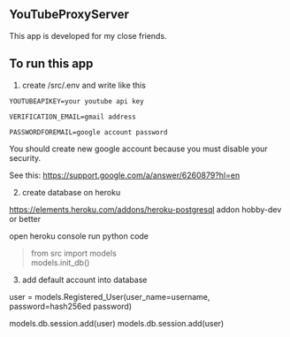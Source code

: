 ## YouTubeProxyServer
This app is developed for my close friends.

## To run this app
1. create /src/.env and write like this 

~~~
YOUTUBEAPIKEY=your youtube api key 

VERIFICATION_EMAIL=gmail address 

PASSWORDFOREMAIL=google account password 
~~~

You should create new google account because 
you must disable your security. 

See this: https://support.google.com/a/answer/6260879?hl=en 

2. create database on heroku 

https://elements.heroku.com/addons/heroku-postgresql 
addon hobby-dev or better 

open heroku console 
run python code
> from src import models \
> models.init_db() 

3. add default account into database 

user = models.Registered_User(user_name=username, password=hash256ed password) 

models.db.session.add(user) 
models.db.session.add(user)






